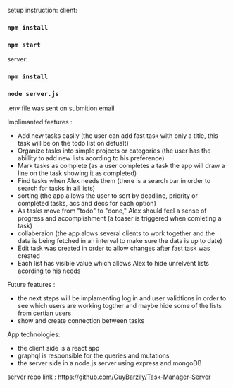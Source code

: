 setup instruction:
client:
### `npm install`
### `npm start`

server:
### `npm install`
### `node server.js`

.env file was sent on submition email

Implimanted features : 
- Add new tasks easily (the user can add fast task with only a title, this task will be on the todo list on defualt)
- Organize tasks into simple projects or categories (the user has the abillity to add new lists acording to his preference)
- Mark tasks as complete (as a user completes a task the app will draw a line on the task showing it as completed)
- Find tasks when Alex needs them (there is a search bar in order to search for tasks in all lists)
- sorting (the app allows the user to sort by deadline, priority or completed tasks, acs and decs for each option)
- As tasks move from "todo" to "done," Alex should feel a sense of progress and accomplishment (a toaser is triggered when comleting a task)
- collaberaion (the app alows several clients to work together and the data is being fetched in an interval to make sure the data is up to date)
- Edit task was created in order to allow changes after fast task was created
- Each list has visible value which allows Alex to hide unrelvent lists acording to his needs


Future features :
- the next steps will be implamenting log in and user validtions in order to see which users are working togther and maybe hide some of the lists from certian users
- show and create connection between tasks



App technologies:
- the client side is a react app
- graphql is responsible for the queries and mutations
- the server side in a node.js server using express and mongoDB


server repo link : https://github.com/GuyBarzily/Task-Manager-Server




